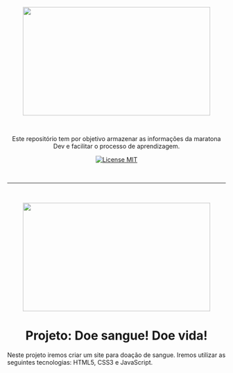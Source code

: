 
  <p align="center">
    <img width="432" height="250" src="https://rocketseat.com.br/static/images/og/maratonadev-3.png">
  </p>
<br> 

<p align="center">Este repositório tem por objetivo armazenar as informações da maratona Dev e facilitar o processo de aprendizagem.</p> 

<p align="center"> 
  <a href="https://opensource.org/licenses/MIT"> 
    <img src="https://img.shields.io/badge/License-MIT-blue.svg" alt="License MIT"> 
  </a> 
</p>
<br> 
<hr>
<br> 
<p align="center">
<img width="432" height="250" src="https://www.spmar.com.br/web/wp-content/uploads/2018/06/doesangue-938x535.png">
</p>
<h1 align="center">Projeto: Doe sangue! Doe vida! </h1>
<p>Neste projeto iremos criar um site para doação de sangue. Iremos utilizar as seguintes tecnologias: HTML5, CSS3 e JavaScript.</p>